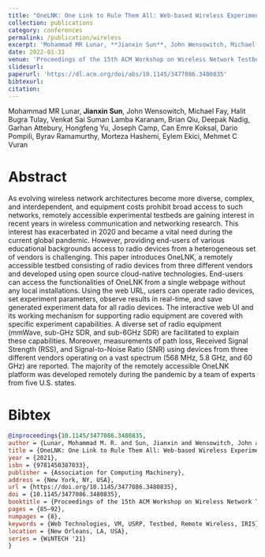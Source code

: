 ```yaml
---
title: "OneLNK: One Link to Rule Them All: Web-based Wireless Experimentation for Multi-vendor Remotely Accessible Indoor/Outdoor Testbeds"
collection: publications
category: conferences
permalink: /publication/wireless
excerpt: 'Mohammad MR Lunar, **Jianxin Sun**, John Wensowitch, Michael Fay, Halit Bugra Tulay, Venkat Sai Suman Lamba Karanam, Brian Qiu, Deepak Nadig, Garhan Attebury, Hongfeng Yu, Joseph Camp, Can Emre Koksal, Dario Pompili, Byrav Ramamurthy, Morteza Hashemi, Eylem Ekici, Mehmet C Vuran'
date: 2022-01-31
venue: 'Proceedings of the 15th ACM Workshop on Wireless Network Testbeds, Experimental evaluation & CHaracterization'
slidesurl:
paperurl: 'https://dl.acm.org/doi/abs/10.1145/3477086.3480835'
bibtexurl:
citation:
---
```

Mohammad MR Lunar, **Jianxin Sun**, John Wensowitch, Michael Fay, Halit Bugra Tulay, Venkat Sai Suman Lamba Karanam, Brian Qiu, Deepak Nadig, Garhan Attebury, Hongfeng Yu, Joseph Camp, Can Emre Koksal, Dario Pompili, Byrav Ramamurthy, Morteza Hashemi, Eylem Ekici, Mehmet C Vuran

Abstract
======
As evolving wireless network architectures become more diverse, complex, and interdependent, and equipment costs prohibit broad access to such networks, remotely accessible experimental testbeds are gaining interest in recent years in wireless communication and networking research. This interest has exacerbated in 2020 and became a vital need during the current global pandemic. However, providing end-users of various educational backgrounds access to radio devices from a heterogeneous set of vendors is challenging. This paper introduces OneLNK, a remotely accessible testbed consisting of radio devices from three different vendors and developed using open source cloud-native technologies. End-users can access the functionalities of OneLNK from a single webpage without any local installations. Using the web URL, users can operate radio devices, set experiment parameters, observe results in real-time, and save generated experiment data for all radio devices. The interactive web UI and its working mechanism for supporting radio equipment are covered with specific experiment capabilities. A diverse set of radio equipment (mmWave, sub-GHz SDR, and sub-6GHz SDR) are facilitated to explain these capabilities. Moreover, measurements of path loss, Received Signal Strength (RSS), and Signal-to-Noise Ratio (SNR) using devices from three different vendors operating on a vast spectrum (568 MHz, 5.8 GHz, and 60 GHz) are reported. The majority of the remotely accessible OneLNK platform was developed remotely during the pandemic by a team of experts from five U.S. states.

Bibtex
======
```bibtex
@inproceedings{10.1145/3477086.3480835,
author = {Lunar, Mohammad M. R. and Sun, Jianxin and Wensowitch, John and Fay, Michael and Tulay, Halit Bugra and Karanam, Venkat Sai Suman Lamba and Qiu, Brian and Nadig, Deepak and Attebury, Garhan and Yu, Hongfeng and Camp, Joseph and Koksal, Can Emre and Pompili, Dario and Ramamurthy, Byrav and Hashemi, Morteza and Ekici, Eylem and Vuran, Mehmet C.},
title = {OneLNK: One Link to Rule Them All: Web-based Wireless Experimentation for Multi-vendor Remotely Accessible Indoor/Outdoor Testbeds},
year = {2021},
isbn = {9781450387033},
publisher = {Association for Computing Machinery},
address = {New York, NY, USA},
url = {https://doi.org/10.1145/3477086.3480835},
doi = {10.1145/3477086.3480835},
booktitle = {Proceedings of the 15th ACM Workshop on Wireless Network Testbeds, Experimental Evaluation \& CHaracterization},
pages = {85–92},
numpages = {8},
keywords = {Web Technologies, VM, USRP, Testbed, Remote Wireless, IRIS},
location = {New Orleans, LA, USA},
series = {WiNTECH '21}
}
```
